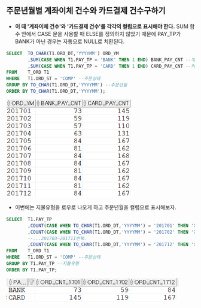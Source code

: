 ## 주문년월별 계좌이체 건수와 카드결제 건수구하기
- **이 때 '계좌이체 건수'와 '카드결제 건수'를 각각의 컬럼으로 표시해야 한다.** SUM 함수 안에서 CASE 문을 사용할 때 ELSE를 정의하지 않았기 때문에 PAY_TP가 BANK가 아닌 경우는 자동으로 NULL로 치환된다.
```sql
SELECT  TO_CHAR(T1.ORD_DT,'YYYYMM') ORD_YM
        ,SUM(CASE WHEN T1.PAY_TP = 'BANK' THEN 1 END) BANK_PAY_CNT --계좌이체 건수
        ,SUM(CASE WHEN T1.PAY_TP = 'CARD' THEN 1 END) CARD_PAY_CNT --카드결제 건수
FROM    T_ORD T1
WHERE   T1.ORD_ST = 'COMP' --주문상태
GROUP BY TO_CHAR(T1.ORD_DT,'YYYYMM') --주문년월
ORDER BY TO_CHAR(T1.ORD_DT,'YYYYMM');
```
<img src="/picture/그림51.png" height="50%" />

- 이번에는 지불유형을 로우로 나오게 하고 주문년월을 컬럼으로 표시해보자.
```sql
SELECT  T1.PAY_TP
        ,COUNT(CASE WHEN TO_CHAR(T1.ORD_DT,'YYYYMM') = '201701' THEN 'X' END) ORD_CNT_1701
        ,COUNT(CASE WHEN TO_CHAR(T1.ORD_DT,'YYYYMM') = '201702' THEN 'X' END) ORD_CNT_1702
        --...201703~201711반복.
        ,COUNT(CASE WHEN TO_CHAR(T1.ORD_DT,'YYYYMM') = '201712' THEN 'X' END) ORD_CNT_1712
FROM    T_ORD T1
WHERE   T1.ORD_ST = 'COMP' --주문상태
GROUP BY T1.PAY_TP --지불유형
ORDER BY T1.PAY_TP;
```
<img src="/picture/그림52.png"  />